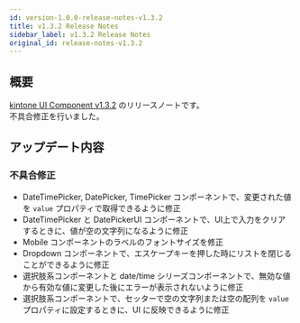 ```yaml
---
id: version-1.0.0-release-notes-v1.3.2
title: v1.3.2 Release Notes
sidebar_label: v1.3.2 Release Notes
original_id: release-notes-v1.3.2
---
```


## 概要

[kintone UI Component v1.3.2](https://github.com/kintone-labs/kintone-ui-component/releases/tag/v1.3.2) のリリースノートです。<br>
不具合修正を行いました。

## アップデート内容
### 不具合修正
- DateTimePicker, DatePicker, TimePicker コンポーネントで、変更された値を `value` プロパティで取得できるように修正
- DateTimePicker と DatePickerUI コンポーネントで、UI上で入力をクリアするときに、値が空の文字列になるように修正
- Mobile コンポーネントのラベルのフォントサイズを修正
- Dropdown コンポーネントで、エスケープキーを押した時にリストを閉じることができるように修正
- 選択肢系コンポーネントと date/time シリーズコンポーネントで、無効な値から有効な値に変更した後にエラーが表示されないように修正
- 選択肢系コンポーネントで、セッターで空の文字列または空の配列を `value` プロパティに設定するときに、UI に反映できるように修正
